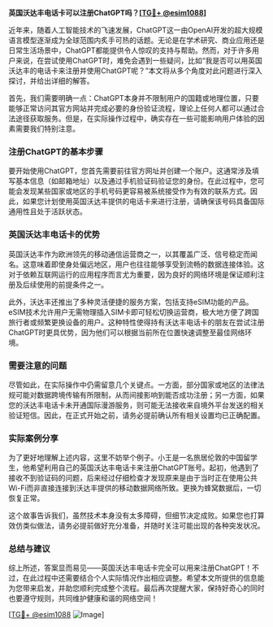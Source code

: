 **英国沃达丰电话卡可以注册ChatGPT吗？[[TG💪+ @esim1088](https://t.me/s/esim1088)]**

近年来，随着人工智能技术的飞速发展，ChatGPT这一由OpenAI开发的超大规模语言模型逐渐成为全球范围内炙手可热的话题。无论是在学术研究、商业应用还是日常生活场景中，ChatGPT都能提供令人惊叹的支持与帮助。然而，对于许多用户来说，在尝试使用ChatGPT时，难免会遇到一些疑问，比如“我是否可以用英国沃达丰的电话卡来注册并使用ChatGPT呢？”本文将从多个角度对此问题进行深入探讨，并给出详细的解答。

首先，我们需要明确一点：ChatGPT本身并不限制用户的国籍或地理位置，只要能够正常访问其官方网站并完成必要的身份验证流程，理论上任何人都可以通过合法途径获取服务。但是，在实际操作过程中，确实存在一些可能影响用户体验的因素需要我们特别注意。

### 注册ChatGPT的基本步骤

要开始使用ChatGPT，您首先需要前往官方网址并创建一个账户。这通常涉及填写基本信息（如邮箱地址）以及通过手机验证码验证您的身份。在此过程中，您可能会发现某些国家或地区的手机号码更容易被系统接受作为有效的联系方式。因此，如果您计划使用英国沃达丰提供的电话卡来进行注册，请确保该号码具备国际通用性且处于活跃状态。

### 英国沃达丰电话卡的优势

英国沃达丰作为欧洲领先的移动通信运营商之一，以其覆盖广泛、信号稳定而闻名。这意味着即使身处偏远地区，用户也往往能够享受到流畅的数据连接体验。这对于依赖互联网运行的应用程序而言尤为重要，因为良好的网络环境是保证顺利注册及后续使用的前提条件之一。

此外，沃达丰还推出了多种灵活便捷的服务方案，包括支持eSIM功能的产品。eSIM技术允许用户无需物理插入SIM卡即可轻松切换运营商，极大地方便了跨国旅行者或频繁更换设备的用户。这种特性使得持有沃达丰电话卡的朋友在尝试注册ChatGPT时更具优势，因为他们可以根据当前所在位置快速调整至最佳网络环境。

### 需要注意的问题

尽管如此，在实际操作中仍需留意几个关键点。一方面，部分国家或地区的法律法规可能对数据跨境传输有所限制，从而间接影响到能否成功注册；另一方面，如果您的沃达丰电话卡未开通国际漫游服务，则可能无法接收来自境外平台发送的相关验证短信。因此，在正式开始之前，请务必提前确认所有相关设置均已正确配置。

### 实际案例分享

为了更好地理解上述内容，这里不妨举个例子。小王是一名旅居伦敦的中国留学生，他希望利用自己的英国沃达丰电话卡来注册ChatGPT账号。起初，他遇到了接收不到验证码的问题，后来经过仔细检查才发现原来是由于当时正在使用公共Wi-Fi而非直接连接到沃达丰提供的移动数据网络所致。更换为蜂窝数据后，一切恢复正常。

这个故事告诉我们，虽然技术本身没有太多障碍，但细节决定成败。如果您也打算效仿类似做法，请务必提前做好充分准备，并随时关注可能出现的各种突发状况。

### 总结与建议

综上所述，答案显而易见——英国沃达丰电话卡完全可以用来注册ChatGPT！不过，在此过程中还需要结合个人实际情况作出相应调整。希望本文所提供的信息能为您带来启发，并助您顺利完成整个流程。最后再次提醒大家，保持好奇心的同时也要遵守规则，共同维护健康和谐的网络空间！

[[TG💪+ @esim1088](https://t.me/s/esim1088) ![Image](https://i.postimg.cc/4NQfJmqS/Snipaste-2025-05-13-00-14-12.png)]